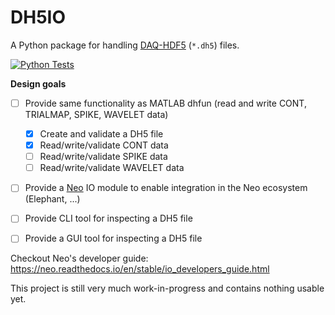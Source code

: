 # DH5IO
A Python package for handling [DAQ-HDF5](https://github.com/cog-neurophys-lab/DAQ-HDF5)
(`*.dh5`) files.

[![Python Tests](https://github.com/cog-neurophys-lab/dh5io/actions/workflows/python-tests.yml/badge.svg)](https://github.com/cog-neurophys-lab/dh5io/actions/workflows/python-tests.yml)

**Design goals**

- [ ] Provide same functionality as MATLAB dhfun (read and write CONT, TRIALMAP, SPIKE, WAVELET data)
  - [X] Create and validate a DH5 file
  - [X] Read/write/validate CONT data 
  - [ ] Read/write/validate SPIKE data 
  - [ ] Read/write/validate WAVELET data 
- [ ] Provide a [Neo](https://github.com/NeuralEnsemble/python-neo) IO module to enable integration in the Neo ecosystem (Elephant, ...)
- [ ] Provide CLI tool for inspecting a DH5 file
- [ ] Provide a GUI tool for inspecting a DH5 file


Checkout Neo's developer guide: https://neo.readthedocs.io/en/stable/io_developers_guide.html

This project is still very much work-in-progress and contains nothing usable yet.
